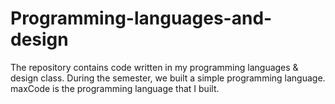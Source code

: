 # Programming-languages-and-design
The repository contains code written in my programming languages & design class.  During the semester, we built a simple programming language.  maxCode is the programming language that I built.

